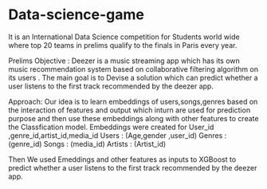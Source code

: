 # Data-science-game
It is an International Data Science competition for Students world wide where top 20 teams in prelims qualify to the finals in Paris every year.

Prelims Objective : 
Deezer is a music streaming app which has its own music recommendation system based on collaborative filtering algorithm on its users . The main goal is to Devise a solution which can predict whether a user listens to the first track recommended by the deezer app.

Approach:
Our idea is to learn embeddings of users,songs,genres based on the interaction of features and output which inturn are used for prediction purpose and then use these embeddings along with other features to create the Classfication model.
Embeddings were created for User_id ,genre_id,artist_id,media_id
Users : (Age,gender ,user_id)
Genres : (genre_id)
Songs : (media_id)
Artists : (Artist_id)

Then We used Emeddings and other features as inputs to XGBoost to predict whether a user listens to the first track recommended by the deezer app.
